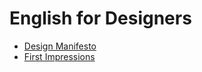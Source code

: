 # English for Designers

- [Design Manifesto](01-design-manifesto/index.md)
- [First Impressions](02-first-impressions)
